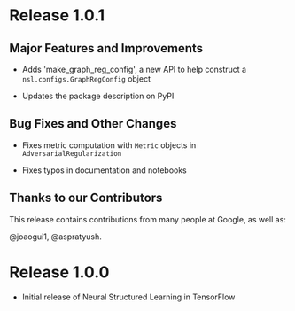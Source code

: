 # Release 1.0.1

## Major Features and Improvements

*   Adds 'make_graph_reg_config', a new API to help construct a `nsl.configs.GraphRegConfig` object

*   Updates the package description on PyPI

## Bug Fixes and Other Changes

*   Fixes metric computation with `Metric` objects in `AdversarialRegularization`

*   Fixes typos in documentation and notebooks

## Thanks to our Contributors

This release contains contributions from many people at Google, as well as:

@joaogui1, @aspratyush.

# Release 1.0.0

*   Initial release of Neural Structured Learning in TensorFlow
